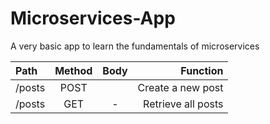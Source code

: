 # Microservices-App

A very basic app to learn the fundamentals of microservices

| Path   | Method | Body |           Function |
| :----- | :----: | :--: | -----------------: |
| /posts |  POST  |      |  Create a new post |
| /posts |  GET   |  -   | Retrieve all posts |
